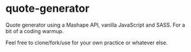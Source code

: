 # quote-generator
Quote generator using a Mashape API, vanilla JavaScript and SASS. For a bit of a coding warmup.

Feel free to clone/fork/use for your own practice or whatever else.
